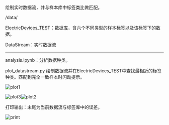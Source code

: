 绘制实时数据流，并与样本库中标签类比做匹配。

/data/

ElectricDevices_TEST：数据库，含六个不同类型的样本标签以及该标签下的数据。

DataStream：实时数据流

------------------------------------------------------------------------------------

analysis.ipynb：分析数据种类。

plot_datastream.py 绘制数据流并在ElectricDevices_TEST中查找最相近的标签种类。匹配到完全一致样本时闪动提示。



![plot1](C:\Users\shuzip\Desktop\plot_datastream\screenshot\plot1.png)

![plot3](C:\Users\shuzip\Desktop\plot_datastream\screenshot\plot3.png)![plot2](C:\Users\shuzip\Desktop\plot_datastream\screenshot\plot2.png)

打印输出：末尾为当前数据流与标签库中的误差。

![print](C:\Users\shuzip\Desktop\plot_datastream\screenshot\print.png)
